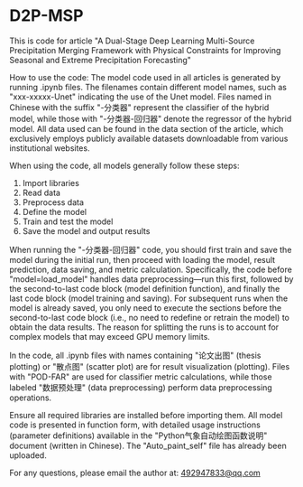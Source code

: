 # D2P-MSP
This is code for article "A Dual-Stage Deep Learning Multi-Source Precipitation Merging Framework with Physical Constraints for Improving Seasonal and Extreme Precipitation Forecasting"

How to use the code:
The model code used in all articles is generated by running .ipynb files. The filenames contain different model names, such as "xxx-xxxxx-Unet" indicating the use of the Unet model. Files named in Chinese with the suffix "-分类器" represent the classifier of the hybrid model, while those with "-分类器-回归器" denote the regressor of the hybrid model. All data used can be found in the data section of the article, which exclusively employs publicly available datasets downloadable from various institutional websites.  

When using the code, all models generally follow these steps:  
1. Import libraries  
2. Read data  
3. Preprocess data  
4. Define the model  
5. Train and test the model  
6. Save the model and output results

When running the "-分类器-回归器" code, you should first train and save the model during the initial run, then proceed with loading the model, result prediction, data saving, and metric calculation. Specifically, the code before "model=load_model" handles data preprocessing—run this first, followed by the second-to-last code block (model definition function), and finally the last code block (model training and saving). For subsequent runs when the model is already saved, you only need to execute the sections before the second-to-last code block (i.e., no need to redefine or retrain the model) to obtain the data results. The reason for splitting the runs is to account for complex models that may exceed GPU memory limits.

In the code, all .ipynb files with names containing "论文出图" (thesis plotting) or "散点图" (scatter plot) are for result visualization (plotting). Files with "POD-FAR" are used for classifier metric calculations, while those labeled "数据预处理" (data preprocessing) perform data preprocessing operations.

Ensure all required libraries are installed before importing them. All model code is presented in function form, with detailed usage instructions (parameter definitions) available in the "Python气象自动绘图函数说明" document (written in Chinese). The "Auto_paint_self" file has already been uploaded.  

For any questions, please email the author at: 492947833@qq.com
